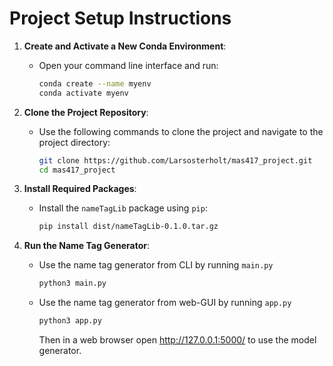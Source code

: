 # Project Setup Instructions


1. **Create and Activate a New Conda Environment**:
   - Open your command line interface and run:
     ```bash
     conda create --name myenv
     conda activate myenv
     ```

2. **Clone the Project Repository**:
   - Use the following commands to clone the project and navigate to the project directory:
     ```bash
     git clone https://github.com/Larsosterholt/mas417_project.git
     cd mas417_project
     ```

3. **Install Required Packages**:
   - Install the `nameTagLib` package using `pip`:
     ```bash
     pip install dist/nameTagLib-0.1.0.tar.gz
     ```

3. **Run the Name Tag Generator**:
   - Use the name tag generator from CLI by running `main.py`
     ```bash
     python3 main.py
     ```

   - Use the name tag generator from web-GUI by running `app.py`
      ```bash
     python3 app.py
     ```
     Then in a web browser open http://127.0.0.1:5000/ to use the model generator.
